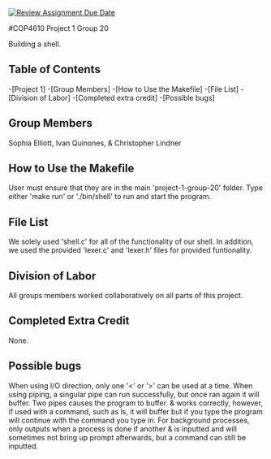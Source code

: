 [![Review Assignment Due Date](https://classroom.github.com/assets/deadline-readme-button-24ddc0f5d75046c5622901739e7c5dd533143b0c8e959d652212380cedb1ea36.svg)](https://classroom.github.com/a/wtw9xmrw)

#COP4610 Project 1 Group 20

Building a shell.

## Table of Contents

-[Project 1]
	-[Group Members]
	-[How to Use the Makefile]
	-[File List]
	-[Division of Labor]
	-[Completed extra credit]
	-[Possible bugs]

## Group Members

Sophia Elliott, Ivan Quinones, & Christopher Lindner

## How to Use the Makefile

User must ensure that they are in the main 'project-1-group-20' folder. Type either 'make run'
or './bin/shell' to run and start the program.

## File List

We solely used 'shell.c' for all of the functionality of our shell. In addition,
we used the provided 'lexer.c' and 'lexer.h' files for provided funtionality.

## Division of Labor

All groups members worked collaboratively on all parts of this project.

## Completed Extra Credit

None.

## Possible bugs

When using I/O direction, only one '<' or '>' can be used at a time. When using piping,
a singular pipe can run successfully, but once ran again it will buffer. Two pipes causes
the program to buffer. & works correctly, however, if used with a command, such as ls,
it will buffer but if you type the program will continue with the command you type in.
For background processes, only outputs when a process is done if another & is inputted
and will sometimes not bring up prompt afterwards, but a command can still be inputted.
